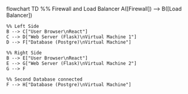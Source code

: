 flowchart TD
    %% Firewall and Load Balancer
    A([Firewall]) --> B([Load Balancer])

    %% Left Side
    B --> C["User Browser\nReact"]
    C --> D["Web Server (Flask)\nVirtual Machine 1"]
    D --> F["Database (Postgre)\nVirtual Machine"]

    %% Right Side
    B --> E["User Browser\nReact"]
    E --> G["Web Server (Flask)\nVirtual Machine 2"]
    G --> F

    %% Second Database connected
    F --> H["Database (Postgre)\nVirtual Machine"]